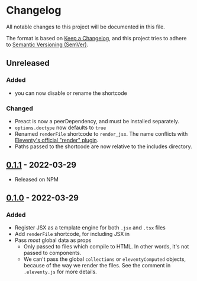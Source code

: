 # Changelog

All notable changes to this project will be documented in this file.

The format is based on [Keep a Changelog](https://keepachangelog.com/en/1.0.0/), and this project tries to adhere to [Semantic Versioning (SemVer)](https://semver.org/spec/v2.0.0.html).

<!--
    **Added** for new features.
    **Changed** for changes in existing functionality.
    **Deprecated** for soon-to-be removed features.
    **Removed** for now removed features.
    **Fixed** for any bug fixes.
    **Security** in case of vulnerabilities.
 -->

## Unreleased
### Added
- you can now disable or rename the shortcode

### Changed
- Preact is now a peerDependency, and must be installed separately.
- `options.doctype` now defaults to `true`
- Renamed `renderFile` shortcode to `render_jsx`. The name conflicts with [Eleventy's official "render" plugin](https://www.11ty.dev/docs/plugins/render/).
- Paths passed to the shortcode are now relative to the includes directory.


## [0.1.1] - 2022-03-29
- Released on NPM


## [0.1.0] - 2022-03-29
### Added
- Register JSX as a template engine for both `.jsx` and `.tsx` files
- Add `renderFile` shortcode, for including JSX in
- Pass _most_ global data as props
    - Only passed to files which compile to HTML. In other words, it's not passed to components.
    - We can't pass the global `collections` or `eleventyComputed` objects, because of the way we render the files. See the comment in `.eleventy.js` for more details.

[0.1.1]: https://github.com/binyamin/eleventy-plugin-preact/compare/v0.1.0...v0.1.1
[0.1.0]: https://github.com/binyamin/eleventy-plugin-preact/commits/v0.1.0
